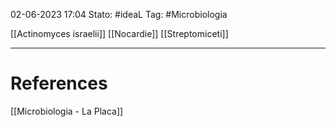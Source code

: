 02-06-2023 17:04
Stato: #ideaL
Tag: #Microbiologia 

[[Actinomyces israelii]]
[[Nocardie]]
[[Streptomiceti]]


---
# References
[[Microbiologia - La Placa]]